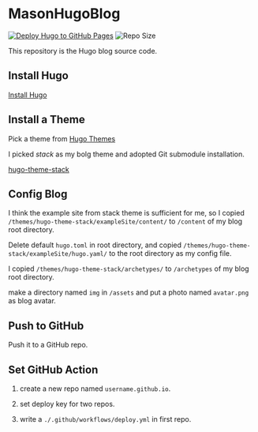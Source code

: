 # MasonHugoBlog
[![Deploy Hugo to GitHub Pages](https://github.com/MasonCodingHere/MasonHugoBlog/actions/workflows/deploy.yml/badge.svg?branch=main&event=push)](https://github.com/MasonCodingHere/MasonHugoBlog/actions/workflows/deploy.yml)
![Repo Size](https://img.shields.io/github/repo-size/MasonCodingHere/MasonHugoBlog)

This repository is the Hugo blog source code.

## Install Hugo
[Install Hugo](https://gohugo.io/installation/)
## Install a Theme
Pick a theme from [Hugo Themes](https://themes.gohugo.io/)

I picked *stack* as my bolg theme and adopted Git submodule installation.

[hugo-theme-stack](https://github.com/CaiJimmy/hugo-theme-stack)

## Config Blog
I think the example site from stack theme is sufficient for me, so I copied `/themes/hugo-theme-stack/exampleSite/content/` to `/content` of my blog root directory.

Delete default `hugo.toml` in root directory, and copied `/themes/hugo-theme-stack/exampleSite/hugo.yaml/` to the root directory as my config file.

I copied `/themes/hugo-theme-stack/archetypes/` to `/archetypes` of my blog root directory.

make a directory named `img` in `/assets` and put a photo named `avatar.png` as blog avatar.

## Push to GitHub

Push it to a GitHub repo.


## Set GitHub Action

1. create a new repo named `username.github.io`.

2. set deploy key for two repos.

3. write a `./.github/workflows/deploy.yml` in first repo.

